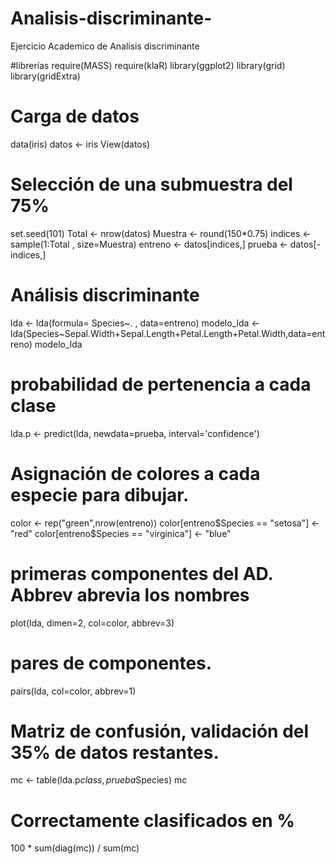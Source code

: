 # Analisis-discriminante-
Ejercicio Academico de Analisis discriminante


#librerías
require(MASS)
require(klaR)
library(ggplot2)
library(grid)
library(gridExtra)

# Carga de datos
data(iris)
datos <- iris
View(datos)

# Selección de una submuestra del 75%
set.seed(101)
Total <- nrow(datos)
Muestra <- round(150*0.75)
indices <- sample(1:Total , size=Muestra)
entreno <- datos[indices,]
prueba <- datos[-indices,]

# Análisis discriminante
lda <- lda(formula= Species~. , data=entreno)
modelo_lda <- lda(Species~Sepal.Width+Sepal.Length+Petal.Length+Petal.Width,data=entreno)
modelo_lda

# probabilidad de pertenencia a cada clase
lda.p <- predict(lda, newdata=prueba, interval='confidence')

# Asignación de colores a cada especie para dibujar.
color <- rep("green",nrow(entreno))
color[entreno$Species == "setosa"] <- "red"
color[entreno$Species == "virginica"] <- "blue"

# primeras componentes del AD. Abbrev abrevia los nombres
plot(lda, dimen=2, col=color, abbrev=3)

# pares de componentes.
pairs(lda, col=color, abbrev=1)

# Matriz de confusión, validación del 35% de datos restantes.
mc <- table(lda.p$class, prueba$Species)
mc

# Correctamente clasificados en %
100 * sum(diag(mc)) / sum(mc)
